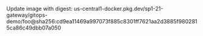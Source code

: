 Update image with digest: us-central1-docker.pkg.dev/sp1-21-gateway/gitops-demo/foo@sha256:cd9ea11469a997073f885c8301ff7621aa2d3885f9802815ca86c49dbb07a050 
